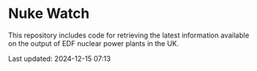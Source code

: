 # Nuke Watch

This repository includes code for retrieving the latest information available on the output of EDF nuclear power plants in the UK.

Last updated: 2024-12-15 07:13
